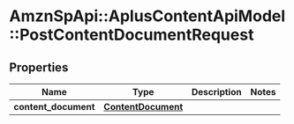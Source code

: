 # AmznSpApi::AplusContentApiModel::PostContentDocumentRequest

## Properties
Name | Type | Description | Notes
------------ | ------------- | ------------- | -------------
**content_document** | [**ContentDocument**](ContentDocument.md) |  | 

